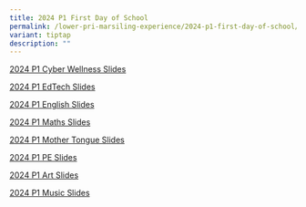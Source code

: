 ```yaml
---
title: 2024 P1 First Day of School
permalink: /lower-pri-marsiling-experience/2024-p1-first-day-of-school/
variant: tiptap
description: ""
---
```

<p></p>
<p><a href="/files/2024 P1 First day of school/2024_Cyber_Wellness_Talk_for_P1_Parents.pdf" rel="noopener noreferrer nofollow" target="_blank">2024 P1 Cyber Wellness Slides</a>
</p>
<p><a href="/files/2024 P1 First day of school/2024_P1_Orientation_EdTech__MPS.pdf" rel="noopener noreferrer nofollow" target="_blank">2024 P1 EdTech Slides</a>
</p>
<p><a href="/files/2024 P1 First day of school/2024_P1_Day_1_Briefing__EL__.pdf" rel="noopener noreferrer nofollow" target="_blank">2024 P1 English Slides</a>
</p>
<p><a href="/files/2024 P1 First day of school/2024_P1_Orientation_Math_Briefing_Slides__Hall_Segment_.pdf" rel="noopener noreferrer nofollow" target="_blank">2024 P1 Maths Slides</a>
</p>
<p><a href="/files/2024 P1 First day of school/2024_P1_Orientation_MT_Briefing_Slides__Hall_Segment____For_website.pdf" rel="noopener noreferrer nofollow" target="_blank">2024 P1 Mother Tongue Slides</a>
</p>
<p><a href="/files/2024 P1 First day of school/2024_P1_PE_Curriculum_Briefing_Slides.pdf" rel="noopener noreferrer nofollow" target="_blank">2024 P1 PE Slides</a>
</p>
<p><a href="/files/2024 P1 First day of school/2024_P1_Slides_for_Art.pdf" rel="noopener noreferrer nofollow" target="_blank">2024 P1 Art Slides</a>
</p>
<p><a href="/files/2024 P1 First day of school/2024_P1_Music_Curriculum_Briefing_Slides.pdf" rel="noopener noreferrer nofollow" target="_blank">2024 P1 Music Slides</a>
</p>